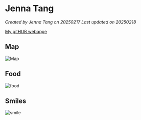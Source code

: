 # Jenna Tang 

*Created by Jenna Tang on 20250217 Last updated on 20250218*

[My gitHUB webapge](https://github.com/Jenna929) 


## Map
![Map](https://github.com/user-attachments/assets/96d2ecc3-ed7a-40f5-8f42-d39b5ce8641a)


## Food
![food](https://github.com/user-attachments/assets/8cb05d63-8d63-4a4e-9821-b2a1bbb1ebd7)


## Smiles 
![smile](https://github.com/user-attachments/assets/90150ffd-f989-4f42-acbe-bd71505d90b7)

